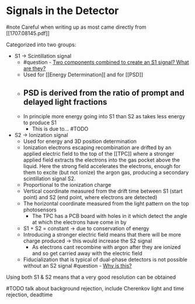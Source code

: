 # Signals in the Detector
#note Careful when writing up as most came directly from [[1707.08145.pdf]]

Categorized into two groups:
-   S1 → Scintillation signal
	-   #question - <u>Two components combined to create an S1 signal? What are they?</u>
	-   Used for [[Energy Determination]] and for [[PSD]]	
	-   PSD is derived from the ratio of prompt and delayed light fractions
		-   
	-   In principle more energy going into S1 than S2 as takes less energy to produce S1
		-   This is due to... #TODO
-   S2 → Ionization signal
	-   Used for energy and 3D position determination
	-   Ionization electrons escaping recombination are drifted by an applied electric field to the top of the [[TPC]] where a stronger applied field extracts the electrons into the gas pocket above the liquid. Here the strong field accelerates the electrons, enough for them to excite (but not ionize) the argon gas, producing a secondary scintillation signal S2.
	-   Proportional to the ionization charge
	-   Vertical coordinate measured from the drift time between S1 (start point) and S2 (end point, where electrons are detected)
	-   The horizontal coordinate measured from the light pattern on the top photosensors
		-   The TPC has a PCB board with holes in it which detect the angle at which the electrons have come in by
	-   S1 + S2 = constant → due to conservation of energy
	-   Introducing a stronger electric field means that there will be more charge produced → this would increase the S2 signal
		-   As electrons cant recombine with argon after they are ionized and so get carried away with the electric field
	-   Fiducialization that is typical of dual-phase detectors is not  possible without an S2 signal #question - <u>Why is this?</u>
		
Using both S1 & S2 means that a very good resolution can be obtained

#TODO talk about background rejection, include Cherenkov light and time rejection, deadtime